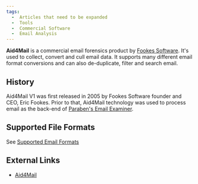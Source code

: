 ```yaml
---
tags:
  -  Articles that need to be expanded
  -  Tools
  -  Commercial Software
  -  Email Analysis
---
```

**Aid4Mail** is a commercial email forensics product by [Fookes
Software](fookes_software.md). It's used to collect, convert and cull email
data. It supports many different email format conversions and can also
de-duplicate, filter and search email.

## History

Aid4Mail V1 was first released in 2005 by Fookes Software founder and CEO, Eric
Fookes. Prior to that, Aid4Mail technology was used to process email as the
back-end of [Paraben's Email Examiner](paraben's_email_examiner.md).

## Supported File Formats

See [Supported Email Formats](http://www.aid4mail.com/email-conversion)

## External Links

* [Aid4Mail](https://www.aid4mail.com/)
